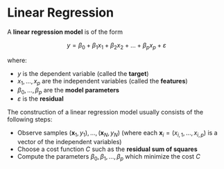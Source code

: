 # Linear Regression

A **linear regression model** is of the form

$$
y = \beta_0 + \beta_1 x_1 + \beta_2 x_2 + \dots + \beta_p x_p + \varepsilon
$$

where:

* $y$ is the dependent variable (called the **target**)
* $x_1,\dots,x_p$ are the independent variables (called the **features**)
* $\beta_0,\dots,\beta_p$ are the **model parameters**
* $\varepsilon$ is the **residual**

The construction of a linear regression model usually consists of the following steps:

* Observe samples $(\mathbf{x}_1,y_1),\dots,(\mathbf{x}_N,y_N)$ (where each $\mathbf{x}_i = (x_{i,1},\dots,x_{i,p})$ is a vector of the independent variables)
* Choose a cost function $C$ such as the **residual sum of squares**
* Compute the parameters $\beta_0,\beta_1,\dots,\beta_p$ which minimize the cost $C$